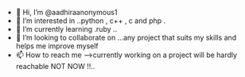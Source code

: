 - 👋 Hi, I’m @aadhiraanonymous1
- 👀 I’m interested in ..python , c++ , c and php .
- 🌱 I’m currently learning .ruby ..
- 💞️ I’m looking to collaborate on ...any project that suits my skills and helps me improve myself 
- 📫 How to reach me -->currently working on a project will be hardly reachable 
NOT NOW !!..

<!---
aadhiraanonymous1/aadhiraanonymous1 is a ✨ special ✨ repository because its `README.md` (this file) appears on your GitHub profile.
You can click the Preview link to take a look at your changes.
--->
